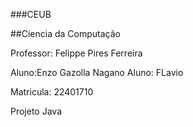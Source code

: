 ###CEUB

##Ciencia da Computação

Professor: Felippe Pires Ferreira

Aluno:Enzo Gazolla Nagano
Aluno: FLavio

Matricula: 22401710

Projeto Java